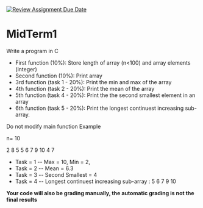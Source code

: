 [![Review Assignment Due Date](https://classroom.github.com/assets/deadline-readme-button-24ddc0f5d75046c5622901739e7c5dd533143b0c8e959d652212380cedb1ea36.svg)](https://classroom.github.com/a/PK64SwQX)
# MidTerm1

Write a program in C 
- First function (10%): Store length of array (n<100) and array elements (integer)
- Second function (10%): Print array
- 3rd function (task 1 - 20%): Print the min and max of the array
- 4th function (task 2 - 20%): Print the mean of the array
- 5th function (task 4 - 20%): Print the the second smallest element in an array
- 6th function (task 5 - 20%): Print the longest continuest increasing sub-array.

Do not modify main function
Example

n= 10

2 8 5 5 6 7 9 10 4 7
- Task = 1
-- Max = 10, Min = 2,
- Task = 2
-- Mean = 6.3
- Task = 3
-- Second Smallest = 4
- Task = 4
-- Longest continuest increasing sub-array : 5 6 7 9 10

**Your code will also be grading manually, the automatic grading is not the final results**
